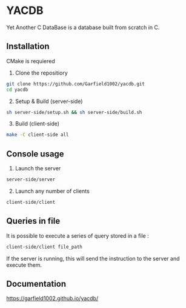 # YACDB

Yet Another C DataBase is a database built from scratch in C.

## Installation

CMake is requiered

1. Clone the repositiory
 ```bash
git clone https://github.com/Garfield1002/yacdb.git
cd yacdb
```
2. Setup & Build (server-side)
 ```bash
sh server-side/setup.sh && sh server-side/build.sh
```

3. Build (client-side)
```bash
make -C client-side all
```

## Console usage

1. Launch the server
 ```bash
server-side/server
```

2. Launch any number of clients
 ```bash
client-side/client
```

## Queries in file

It is possible to execute a series of query stored in a file :

```bash
client-side/client file_path
```

If the server is running, this will send the instruction to the server and execute them.

## Documentation
https://garfield1002.github.io/yacdb/
